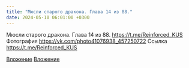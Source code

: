 ```yaml
---
title: "Мюсли старого дракона. Глава 14 из 88."
date: 2024-05-10 06:01:00 +0300
---
```


Мюсли старого дракона. Глава 14 из 88.
https://t.me/Reinforced_KUS
Фотография
<a class="vk-attach" href="https://vk.com/photo41076938_457250722">https://vk.com/photo41076938_457250722</a>
Ссылка
https://t.me/Reinforced_KUS

<a class="vk-attach" href="https://vk.com/photo41076938_457250722">Вложение</a>
[Вложение](https://t.me/Reinforced_KUS)
